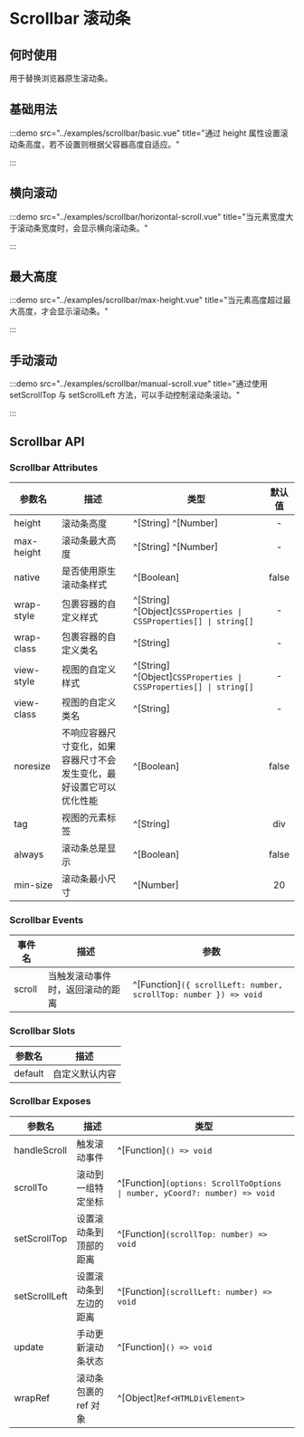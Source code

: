 # Scrollbar 滚动条

## 何时使用

用于替换浏览器原生滚动条。

## 基础用法

:::demo src="../examples/scrollbar/basic.vue" title="通过 height 属性设置滚动条高度，若不设置则根据父容器高度自适应。"

:::

## 横向滚动

:::demo src="../examples/scrollbar/horizontal-scroll.vue" title="当元素宽度大于滚动条宽度时，会显示横向滚动条。"

:::

## 最大高度

:::demo src="../examples/scrollbar/max-height.vue" title="当元素高度超过最大高度，才会显示滚动条。"

:::

## 手动滚动

:::demo src="../examples/scrollbar/manual-scroll.vue" title="通过使用 setScrollTop 与 setScrollLeft 方法，可以手动控制滚动条滚动。"

:::

## Scrollbar API

### Scrollbar Attributes

| 参数名 | 描述 | 类型 | 默认值 |
| ------ | ---- | ---- | :----: |
| height | 滚动条高度 | ^[String] ^[Number] | - |
| max-height | 滚动条最大高度 | ^[String] ^[Number] | - |
| native | 是否使用原生滚动条样式 | ^[Boolean] | false |
| wrap-style | 包裹容器的自定义样式 | ^[String] ^[Object]`CSSProperties \| CSSProperties[] \| string[]` | - |
| wrap-class | 包裹容器的自定义类名 | ^[String] | - |
| view-style | 视图的自定义样式 | ^[String] ^[Object]`CSSProperties \| CSSProperties[] \| string[]` | - |
| view-class | 视图的自定义类名 | ^[String] | - |
| noresize | 不响应容器尺寸变化，如果容器尺寸不会发生变化，最好设置它可以优化性能 | ^[Boolean] | false |
| tag | 视图的元素标签 | ^[String] | div |
| always | 滚动条总是显示 | ^[Boolean] | false |
| min-size | 滚动条最小尺寸 | ^[Number] | 20 |

### Scrollbar Events

| 事件名 | 描述 | 参数 |
| ------ | ---- | ---- |
| scroll | 当触发滚动事件时，返回滚动的距离 | ^[Function]`({ scrollLeft: number, scrollTop: number }) => void` |

### Scrollbar Slots

| 参数名 | 描述 |
| ------ | ---- |
| default | 自定义默认内容 |

### Scrollbar Exposes

| 参数名 | 描述 | 类型 |
| ------ | ---- | ---- |
| handleScroll | 触发滚动事件 | ^[Function]`() => void` |
| scrollTo | 滚动到一组特定坐标 | ^[Function]`(options: ScrollToOptions \| number, yCoord?: number) => void` |
| setScrollTop | 设置滚动条到顶部的距离 | ^[Function]`(scrollTop: number) => void` |
| setScrollLeft | 设置滚动条到左边的距离 | ^[Function]`(scrollLeft: number) => void` |
| update | 手动更新滚动条状态 | ^[Function]`() => void` |
| wrapRef | 滚动条包裹的 ref 对象 | ^[Object]`Ref<HTMLDivElement>` |
